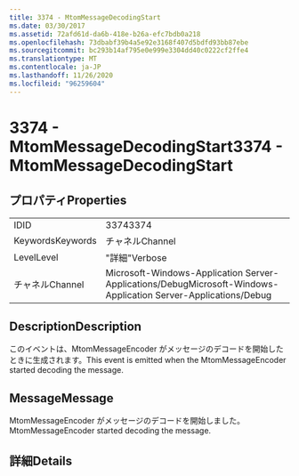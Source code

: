 ```yaml
---
title: 3374 - MtomMessageDecodingStart
ms.date: 03/30/2017
ms.assetid: 72afd61d-da6b-418e-b26a-efc7bdb0a218
ms.openlocfilehash: 73dbabf39b4a5e92e3168f407d5bdfd93bb87ebe
ms.sourcegitcommit: bc293b14af795e0e999e3304dd40c0222cf2ffe4
ms.translationtype: MT
ms.contentlocale: ja-JP
ms.lasthandoff: 11/26/2020
ms.locfileid: "96259604"
---
```

# <a name="3374---mtommessagedecodingstart"></a><span data-ttu-id="2b7ef-102">3374 - MtomMessageDecodingStart</span><span class="sxs-lookup"><span data-stu-id="2b7ef-102">3374 - MtomMessageDecodingStart</span></span>

## <a name="properties"></a><span data-ttu-id="2b7ef-103">プロパティ</span><span class="sxs-lookup"><span data-stu-id="2b7ef-103">Properties</span></span>  
  
|||  
|-|-|  
|<span data-ttu-id="2b7ef-104">ID</span><span class="sxs-lookup"><span data-stu-id="2b7ef-104">ID</span></span>|<span data-ttu-id="2b7ef-105">3374</span><span class="sxs-lookup"><span data-stu-id="2b7ef-105">3374</span></span>|  
|<span data-ttu-id="2b7ef-106">Keywords</span><span class="sxs-lookup"><span data-stu-id="2b7ef-106">Keywords</span></span>|<span data-ttu-id="2b7ef-107">チャネル</span><span class="sxs-lookup"><span data-stu-id="2b7ef-107">Channel</span></span>|  
|<span data-ttu-id="2b7ef-108">Level</span><span class="sxs-lookup"><span data-stu-id="2b7ef-108">Level</span></span>|<span data-ttu-id="2b7ef-109">"詳細"</span><span class="sxs-lookup"><span data-stu-id="2b7ef-109">Verbose</span></span>|  
|<span data-ttu-id="2b7ef-110">チャネル</span><span class="sxs-lookup"><span data-stu-id="2b7ef-110">Channel</span></span>|<span data-ttu-id="2b7ef-111">Microsoft-Windows-Application Server-Applications/Debug</span><span class="sxs-lookup"><span data-stu-id="2b7ef-111">Microsoft-Windows-Application Server-Applications/Debug</span></span>|  
  
## <a name="description"></a><span data-ttu-id="2b7ef-112">Description</span><span class="sxs-lookup"><span data-stu-id="2b7ef-112">Description</span></span>  

 <span data-ttu-id="2b7ef-113">このイベントは、MtomMessageEncoder がメッセージのデコードを開始したときに生成されます。</span><span class="sxs-lookup"><span data-stu-id="2b7ef-113">This event is emitted when the MtomMessageEncoder started decoding the message.</span></span>  
  
## <a name="message"></a><span data-ttu-id="2b7ef-114">Message</span><span class="sxs-lookup"><span data-stu-id="2b7ef-114">Message</span></span>  

 <span data-ttu-id="2b7ef-115">MtomMessageEncoder がメッセージのデコードを開始しました。</span><span class="sxs-lookup"><span data-stu-id="2b7ef-115">MtomMessageEncoder started decoding  the message.</span></span>  
  
## <a name="details"></a><span data-ttu-id="2b7ef-116">詳細</span><span class="sxs-lookup"><span data-stu-id="2b7ef-116">Details</span></span>
